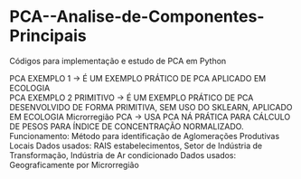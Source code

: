 # PCA--Analise-de-Componentes-Principais
Códigos para implementação e estudo de PCA em Python

PCA EXEMPLO 1 -> É UM  EXEMPLO PRÁTICO DE PCA APLICADO EM ECOLOGIA   
PCA EXEMPLO 2 PRIMITIVO -> É UM EXEMPLO PRÁTICO DE PCA DESENVOLVIDO DE FORMA PRIMITIVA, SEM USO DO SKLEARN, APLICADO EM ECOLOGIA
Microrregião PCA -> USA PCA NÁ PRÁTICA PARA CÁLCULO DE PESOS PARA ÍNDICE DE CONCENTRAÇÃO NORMALIZADO.
Funcionamento: Método para identificação de Aglomerações Produtivas Locais 
Dados usados: RAIS estabelecimentos, Setor de Indústria de Transformação, Indústria de Ar condicionado
Dados usados: Geograficamente por Microrregião

